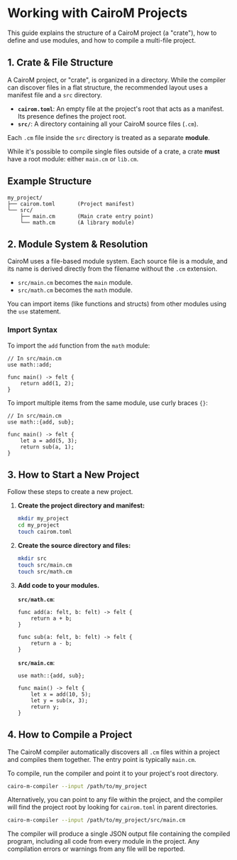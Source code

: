 # Working with CairoM Projects

This guide explains the structure of a CairoM project (a "crate"), how to define
and use modules, and how to compile a multi-file project.

## 1. Crate & File Structure

A CairoM project, or "crate", is organized in a directory. While the compiler
can discover files in a flat structure, the recommended layout uses a manifest
file and a `src` directory.

- **`cairom.toml`**: An empty file at the project's root that acts as a
  manifest. Its presence defines the project root.
- **`src/`**: A directory containing all your CairoM source files (`.cm`).

Each `.cm` file inside the `src` directory is treated as a separate **module**.

While it's possible to compile single files outside of a crate, a crate **must**
have a root module: either `main.cm` or `lib.cm`.

## Example Structure

```text
my_project/
├── cairom.toml       (Project manifest)
└── src/
    ├── main.cm       (Main crate entry point)
    └── math.cm       (A library module)
```

## 2. Module System & Resolution

CairoM uses a file-based module system. Each source file is a module, and its
name is derived directly from the filename without the `.cm` extension.

- `src/main.cm` becomes the `main` module.
- `src/math.cm` becomes the `math` module.

You can import items (like functions and structs) from other modules using the
`use` statement.

### Import Syntax

To import the `add` function from the `math` module:

```cairo
// In src/main.cm
use math::add;

func main() -> felt {
    return add(1, 2);
}
```

To import multiple items from the same module, use curly braces `{}`:

```cairo
// In src/main.cm
use math::{add, sub};

func main() -> felt {
    let a = add(5, 3);
    return sub(a, 1);
}
```

## 3. How to Start a New Project

Follow these steps to create a new project.

1.  **Create the project directory and manifest:**

    ```bash
    mkdir my_project
    cd my_project
    touch cairom.toml
    ```

2.  **Create the source directory and files:**

    ```bash
    mkdir src
    touch src/main.cm
    touch src/math.cm
    ```

3.  **Add code to your modules.**

    **`src/math.cm`**:

    ```cairo
    func add(a: felt, b: felt) -> felt {
        return a + b;
    }

    func sub(a: felt, b: felt) -> felt {
        return a - b;
    }
    ```

    **`src/main.cm`**:

    ```cairo
    use math::{add, sub};

    func main() -> felt {
        let x = add(10, 5);
        let y = sub(x, 3);
        return y;
    }
    ```

## 4. How to Compile a Project

The CairoM compiler automatically discovers all `.cm` files within a project and
compiles them together. The entry point is typically `main.cm`.

To compile, run the compiler and point it to your project's root directory.

```bash
cairo-m-compiler --input /path/to/my_project
```

Alternatively, you can point to any file within the project, and the compiler
will find the project root by looking for `cairom.toml` in parent directories.

```bash
cairo-m-compiler --input /path/to/my_project/src/main.cm
```

The compiler will produce a single JSON output file containing the compiled
program, including all code from every module in the project. Any compilation
errors or warnings from any file will be reported.
